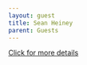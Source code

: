 ```yaml
---
layout: guest
title: Sean Heiney
parent: Guests
---
```



<div class="badge-base LI-profile-badge" data-locale="en_US" data-size="medium" data-theme="light" 
data-type="VERTICAL" data-vanity="heiney" data-version="v1"><a class="badge-base__link 
LI-simple-link" href="https://www.linkedin.com/in/heiney?trk=profile-badge">Click for more details</a></div>


